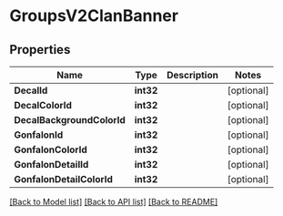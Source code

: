 # GroupsV2ClanBanner

## Properties
Name | Type | Description | Notes
------------ | ------------- | ------------- | -------------
**DecalId** | **int32** |  | [optional] 
**DecalColorId** | **int32** |  | [optional] 
**DecalBackgroundColorId** | **int32** |  | [optional] 
**GonfalonId** | **int32** |  | [optional] 
**GonfalonColorId** | **int32** |  | [optional] 
**GonfalonDetailId** | **int32** |  | [optional] 
**GonfalonDetailColorId** | **int32** |  | [optional] 

[[Back to Model list]](../README.md#documentation-for-models) [[Back to API list]](../README.md#documentation-for-api-endpoints) [[Back to README]](../README.md)


